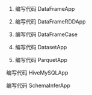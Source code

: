 1. 编写代码 DataFrameApp

2. 编写代码 DataFrameRDDApp

3. 编写代码 DataFrameCase

4. 编写代码 DatasetApp


5. 编写代码 ParquetApp

编写代码 HiveMySQLApp



编写代码 SchemaInferApp